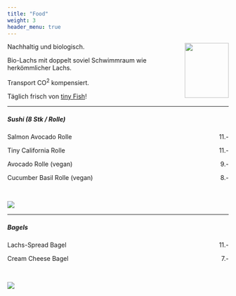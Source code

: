 ```yaml
---
title: "Food"
weight: 3
header_menu: true
---
```


<img style="float: right;" src="images/tiny_fish_1.png"  width="100" height="125">


Nachhaltig und biologisch.

Bio-Lachs mit doppelt soviel Schwimmraum wie herkömmlicher Lachs.

Transport CO<sup>2</sup> kompensiert.

Täglich frisch von [tiny Fish](https://www.tinyfish.ch/)!


<hr color="#28334A" />

##### Sushi (8 Stk / Rolle)

<p style="text-align:left;">
    Salmon Avocado Rolle
    <span style="float:right;">
        11.-
    </span>
</p>

<p style="text-align:left;">
    Tiny California Rolle
    <span style="float:right;">
        11.-
    </span>
</p>

<p style="text-align:left;">
    Avocado Rolle (vegan)
    <span style="float:right;">
        9.-
    </span>
</p>

<p style="text-align:left;">
    Cucumber Basil Rolle (vegan)
    <span style="float:right;">
        8.-
    </span>
</p>

<br>

![](images/sushi.png)


<hr color="#28334A" />


##### Bagels

<p style="text-align:left;">
    Lachs-Spread Bagel 
    <span style="float:right;">
        11.-
    </span>
</p>


<p style="text-align:left;">
    Cream Cheese Bagel
    <span style="float:right;">
        7.-
    </span>
</p>

<br>

![](images/bagel.png)

